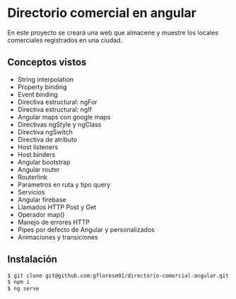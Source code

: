 # Directorio comercial en angular

En este proyecto se creará una web que almacene y muestre los locales comerciales registrados en una ciudad.

## Conceptos vistos

- String interpolation
- Property binding
- Event binding
- Directiva estructural: ngFor
- Directiva estructural: ngIf
- Angular maps con google maps
- Directivas ngStyle y ngClass
- Directiva ngSwitch
- Directiva de atributo
- Host listeners
- Host binders
- Angular bootstrap
- Angular router
- Routerlink
- Parámetros en ruta y tipo query
- Servicios
- Angular firebase
- Llamados HTTP Post y Get
- Operador map()
- Manejo de errores HTTP
- Pipes por defecto de Angular y personalizados
- Animaciones y transiciones

## Instalación

```bash
$ git clone git@github.com:gfloresm91/directorio-comercial-angular.git
$ npm i
$ ng serve
```

